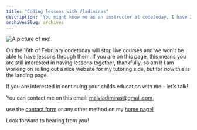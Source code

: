 ```yaml
---
title: "Coding lessons with Vladimiras"
description: "You might know me as an instructor at codetoday, I have 2 years of tutoring experience and would love to continue teaching your child! \n\n\ <mark>Scroll to learn more...</mark>"
archivesSlug: archives
---
```


<img src="/images/personal-photo.jpeg" alt="A picture of me!" >

On the 16th of February codetoday will stop live courses and we won't be able to have lessons through them. If you are on this page, this means you are still interested in having lessons together, thankfully, so am I! I am working on rolling out a nice website for my tutoring side, but for now this is the landing page.

If you are interested in continuing your childs education with me - let's talk!

You can contact me on this email: <a href="mailto:malvladimiras@gmail.com">malvladimiras@gmail.com</a>,

use the <a href="/contact/">contact form</a> or any other method on my <a href="/">home page!</a>

Look forward to hearing from you!